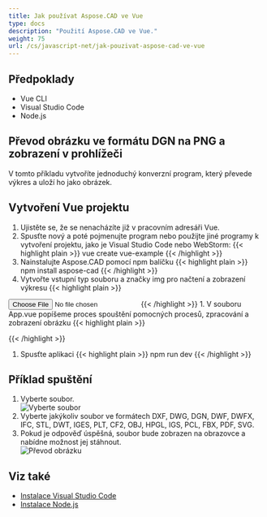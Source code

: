 ```yaml
---
title: Jak používat Aspose.CAD ve Vue
type: docs
description: "Použití Aspose.CAD ve Vue."
weight: 75
url: /cs/javascript-net/jak-pouzivat-aspose-cad-ve-vue
---
```


## Předpoklady
- Vue CLI
- Visual Studio Code
- Node.js

## Převod obrázku ve formátu DGN na PNG a zobrazení v prohlížeči

V tomto příkladu vytvoříte jednoduchý konverzní program, který převede výkres a uloží ho jako obrázek.

## Vytvoření Vue projektu

1. Ujistěte se, že se nenacházíte již v pracovním adresáři Vue.
1. Spusťte nový a poté pojmenujte program nebo použijte jiné programy k vytvoření projektu, jako je Visual Studio Code nebo WebStorm:
{{< highlight plain >}}
vue create vue-example
{{< /highlight >}}
1. Nainstalujte Aspose.CAD pomocí npm balíčku
{{< highlight plain >}}
npm install aspose-cad
{{< /highlight >}}
1. Vytvořte vstupní typ souboru a značky img pro načtení a zobrazení výkresu
{{< highlight plain >}}
<input id="file" type="file">
<img id="image" />
{{< /highlight >}}
1. V souboru App.vue popíšeme proces spouštění pomocných procesů, zpracování a zobrazení obrázku
{{< highlight plain >}}
<script>
import {Drawing, PngOptions} from "aspose-cad";

export default{
  beforeCreate: function () {
    //potřeba pro spuštění procesu sestavení
    let recaptchaScript = document.createElement('script')
    recaptchaScript.setAttribute('src', '/node_modules/aspose-cad/dotnet.js')
    document.head.appendChild(recaptchaScript)

    let dotnet;
  },
  mounted() {
    window.addEventListener('load', this.onWindowLoad)
  },
  methods: {
    async onWindowLoad() {
      
      console.log("načítání WASM...");
      await dotnet.boot();
      console.log("WASM načten");

      document.querySelector('input').addEventListener('change', function() {
            const reader = new FileReader();
            reader.onload = function() {

              let arrayBuffer = this.result;
              let array = new Uint8Array(arrayBuffer);

              // NAHRÁT
              let file = Image.load(array);
              console.log(file);

              // ULOŽIT
              let exportedFilePromise = Image.save(array, new PngOptions());
              exportedFilePromise.then(exportedFile => {
                console.log(exportedFile);

                let urlCreator = window.URL || window.webkitURL;
                let blob = new Blob([exportedFile], { type: 'application/octet-stream' });
                let imageUrl = urlCreator.createObjectURL(blob);
                document.querySelector("#image").src = imageUrl;
              });
            }

            reader.readAsArrayBuffer(this.files[0]);
          },
          false);
    },
  },
}
</script>

<template>
  <header>
    <img alt="Vue logo" class="logo" src="./assets/logo.svg" width="125" height="125" />
    <p>Příklad aspose.cad pro Vue.</p>
  </header>

  <main>
    <input id="file" type="file">
    <br/>
    <img id="image" />
  </main>
</template>

<style scoped>
header {
  line-height: 1.5;
}
main{
  text-align: center;
}

.logo {
  display: block;
  margin: 0 auto 2rem;
}

@media (min-width: 1024px) {
  header {
    display: flex;
    place-items: center;
    padding-right: calc(var(--section-gap) / 2);
  }


  header .wrapper {
    display: flex;
    place-items: flex-start;
    flex-wrap: wrap;
  }
}
</style>
{{< /highlight >}}
1. Spusťte aplikaci
{{< highlight plain >}}
npm run dev
{{< /highlight >}}

## Příklad spuštění

1. Vyberte soubor.<br>
![Vyberte soubor](/_assets/choose-file.png)<br>
1. Vyberte jakýkoliv soubor ve formátech DXF, DWG, DGN, DWF, DWFX, IFC, STL, DWT, IGES, PLT, CF2, OBJ, HPGL, IGS, PCL, FBX, PDF, SVG.
1. Pokud je odpověď úspěšná, soubor bude zobrazen na obrazovce a nabídne možnost jej stáhnout.<br>
![Převod obrázku](/_assets/convert-image.png)<br>

## Viz také

- [Instalace Visual Studio Code](https://code.visualstudio.com/)
- [Instalace Node.js](https://nodejs.org/en/)
